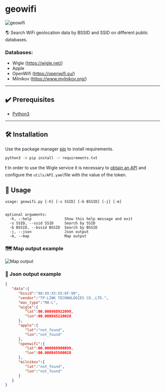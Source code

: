 # geowifi
![geowifi](https://imgur.com/pKOkeI6.png)

🌎 Search WiFi geolocation data by BSSID and SSID on different public databases.

### Databases:
- Wigle (https://wigle.net/)
- Apple
- OpenWifi (https://openwifi.su/)
- Milnikov (https://www.mylnikov.org/)
---

## ✔️ Prerequisites
- [Python3](https://www.python.org/download/releases/3.0/)
---

## 🛠️ Installation

Use the package manager [pip](https://pip.pypa.io/en/stable/) to install requirements.

```bash
python3 -m pip install -r requirements.txt
```

❗ In order to use the Wigle service it is necessary to [obtain an API](https://api.wigle.net/)  and configure the `utils/API.yaml`file with the value of the token.

## 🔎 Usage

```
usage: geowifi.py [-h] [-s SSID] [-b BSSID] [-j] [-m]


optional arguments:
  -h, --help               Show this help message and exit
  -s SSID, --ssid SSID     Search by SSID
  -b BSSID, --bssid BSSID  Search by BSSID
  -j, --json               Json output
  -m, --map                Map output
```
### 🗺️ Map output example
![Map output](https://imgur.com/rDBXmXv.png)
### 💾 Json output example
```json
{
   "data":{
      "bssid":"A0:XX:XX:XX:6F:90",
      "vendor":"TP-LINK TECHNOLOGIES CO.,LTD.",
      "mac_type":"MA-L",
      "wigle":{
         "lat":00.000908922099,
         "lon":00.000945220028
      },
      "apple":{
         "lat":"not_found",
         "lon":"not_found"
      },
      "openwifi":{
         "lat":00.000808900099,
         "lon":00.000845500028
      },
      "milnikov":{
         "lat":"not_found",
         "lon":"not_found"
      }
   }
}
```


